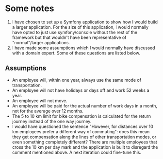# Some notes

1. I have chosen to set up a Symfony application to show how I would build a larger application. For
the size of this application, I would normally have opted to just use symfony/console without the rest
of the framework but that wouldn't have been representative of "normal"/larger applications.
2. I have made some assumptions which I would normally have discussed with a domain expert. Some of these
questions are listed below.


## Assumptions

- An employee will, within one year, always use the same mode of transportation.
- An employee will not have holidays or days off and work 52 weeks a year.
- An employee will not move.
- An employee will be paid for the actual number of work days in a month, not for the average over
12 months.
- The 5 to 10 km limit for bike compensation is calculated for the return journey instead of the one way
journey.
- I would have questioned the sentence "However, for distances over 10 km employees prefer a different
way of commuting": does this mean they get compensation along the lines of other transportation modes, or
even something completely different? There are multiple employees that cross the 10 km per day mark and
the application is built to disregard the comment mentioned above. A next iteration could fine-tune this.
